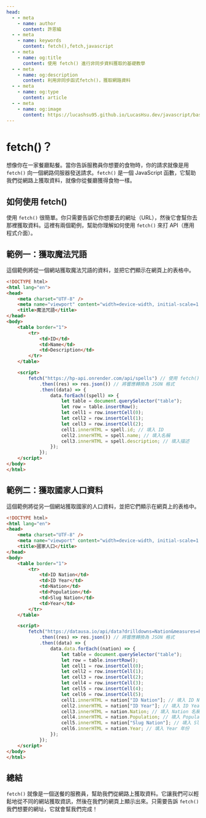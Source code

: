 ```yaml
---
head:
  - - meta
    - name: author
      content: 許恩綸
  - - meta
    - name: keywords
      content: fetch(),fetch,javascript
  - - meta
    - name: og:title
      content: 使用 fetch() 進行非同步資料獲取的基礎教學
  - - meta
    - name: og:description
      content: 利用非同步函式fetch()，獲取網路資料
  - - meta
    - name: og:type
      content: article
  - - meta
    - name: og:image
      content: https://lucashsu95.github.io/LucasHsu.dev/javascript/basic/fetch
---
```


# fetch()？

想像你在一家餐廳點餐。當你告訴服務員你想要的食物時，你的請求就像是用 `fetch()` 向一個網路伺服器發送請求。`fetch()` 是一個 JavaScript 函數，它幫助我們從網路上獲取資料，就像你從餐廳獲得食物一樣。

## 如何使用 fetch()

使用 `fetch()` 很簡單。你只需要告訴它你想要去的網址（URL），然後它會幫你去那裡獲取資料。這裡有兩個範例，幫助你理解如何使用 `fetch()` 來打 API（應用程式介面）。

## 範例一：獲取魔法咒語

這個範例將從一個網站獲取魔法咒語的資料，並把它們顯示在網頁上的表格中。

```html
<!DOCTYPE html>
<html lang="en">
<head>
    <meta charset="UTF-8" />
    <meta name="viewport" content="width=device-width, initial-scale=1.0" />
    <title>魔法咒語</title>
</head>
<body>
    <table border="1">
        <tr>
            <td>ID</td>
            <td>Name</td>
            <td>Description</td>
        </tr>
    </table>

    <script>
        fetch("https://hp-api.onrender.com/api/spells") // 使用 fetch() 獲取資料
            .then((res) => res.json()) // 將響應轉換為 JSON 格式
            .then((data) => {
                data.forEach((spell) => {
                    let table = document.querySelector("table");
                    let row = table.insertRow();
                    let cell1 = row.insertCell(0);
                    let cell2 = row.insertCell(1);
                    let cell3 = row.insertCell(2);
                    cell1.innerHTML = spell.id; // 填入 ID
                    cell2.innerHTML = spell.name; // 填入名稱
                    cell3.innerHTML = spell.description; // 填入描述
                });
            });
    </script>
</body>
</html>
```

## 範例二：獲取國家人口資料

這個範例將從另一個網站獲取國家的人口資料，並把它們顯示在網頁上的表格中。

```html
<!DOCTYPE html>
<html lang="en">
<head>
    <meta charset="UTF-8" />
    <meta name="viewport" content="width=device-width, initial-scale=1.0" />
    <title>國家人口</title>
</head>
<body>
    <table border="1">
        <tr>
            <td>ID Nation</td>
            <td>ID Year</td>
            <td>Nation</td>
            <td>Population</td>
            <td>Slug Nation</td>
            <td>Year</td>
        </tr>
    </table>

    <script>
        fetch("https://datausa.io/api/data?drilldowns=Nation&measures=Population") // 使用 fetch() 獲取資料
            .then((res) => res.json()) // 將響應轉換為 JSON 格式
            .then((data) => {
                data.data.forEach((nation) => {
                    let table = document.querySelector("table");
                    let row = table.insertRow();
                    let cell1 = row.insertCell(0);
                    let cell2 = row.insertCell(1);
                    let cell3 = row.insertCell(2);
                    let cell4 = row.insertCell(3);
                    let cell5 = row.insertCell(4);
                    let cell6 = row.insertCell(5);
                    cell1.innerHTML = nation["ID Nation"]; // 填入 ID Nation
                    cell2.innerHTML = nation["ID Year"]; // 填入 ID Year
                    cell3.innerHTML = nation.Nation; // 填入 Nation 名稱
                    cell4.innerHTML = nation.Population; // 填入 Population 人口數
                    cell5.innerHTML = nation["Slug Nation"]; // 填入 Slug Nation
                    cell6.innerHTML = nation.Year; // 填入 Year 年份
                });
            });
    </script>
</body>
</html>
```

## 總結

`fetch()` 就像是一個送餐的服務員，幫助我們從網路上獲取資料。它讓我們可以輕鬆地從不同的網站獲取資訊，然後在我們的網頁上顯示出來。只需要告訴 `fetch()` 我們想要的網址，它就會幫我們完成！
